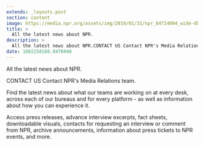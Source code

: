 ```yaml
--- 
extends: _layouts.post 
section: content 
image: https://media.npr.org/assets/img/2019/01/31/npr_84724004_wide-dbaac88dd292573b7e4523145b2527cb326e7079.jpg?s=1400 
title: > 
  All the latest news about NPR. 
description: > 
  All the latest news about NPR.CONTACT US Contact NPR's Media Relations team.Find the latest news about what our teams are working on at every desk, across each of our bureaus and for every platform - as well as information about how you can experience it.Access press releases, advance interview excerpts, fact sheets, downloadable visuals, contacts for requesting an interview or comment from NPR, archive announcements, information about press tickets to NPR events, and more. 
date: 1602258160.9476948 
--- 
```

All the latest news about NPR.

CONTACT US Contact NPR's Media Relations team.

Find the latest news about what our teams are working on at every desk, across each of our bureaus and for every platform - as well as information about how you can experience it.

Access press releases, advance interview excerpts, fact sheets, downloadable visuals, contacts for requesting an interview or comment from NPR, archive announcements, information about press tickets to NPR events, and more.